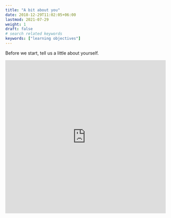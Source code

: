 ```yaml
---
title: "A bit about you"
date: 2018-12-29T11:02:05+06:00
lastmod: 2021-07-29
weight: 1
draft: false
# search related keywords
keywords: ["learning objectives"]
---
```


Before we start, tell us a little about yourself.

<iframe width="100%" height= "480px" src= "https://forms.office.com/Pages/ResponsePage.aspx?id=FRGudvwe8kqlNuKyRDrxoF9eRsjmWVREro7PsHC7hkVURTBQU1hNOUVBWllHWlBBUTJDWDNRVU5VNC4u&embed=true" frameborder= "0" marginwidth= "0" marginheight= "0" style= "border: none; max-width:100%; max-height:100vh" allowfullscreen webkitallowfullscreen mozallowfullscreen msallowfullscreen> </iframe>